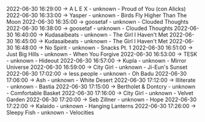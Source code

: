 2022-06-30 16:29:00 -> A L E X - unknown - Proud of You (con Alicks)
2022-06-30 16:33:00 -> Yasper - unknown - Birds Fly Higher Than The Moon
2022-06-30 16:35:00 -> goosetaf - unknown - Clouded Thoughts
2022-06-30 16:38:00 -> goosetaf - unknown - Clouded Thoughts
2022-06-30 16:40:00 -> Kudasaibeats - unknown - The Girl I Haven't Met
2022-06-30 16:45:00 -> Kudasaibeats - unknown - The Girl I Haven't Met
2022-06-30 16:48:00 -> No Spirit - unknown - Snacks Pt. 1
2022-06-30 16:51:00 -> Just Big Hills - unknown - When You Forgive
2022-06-30 16:53:00 -> TESK - unknown - Hideout
2022-06-30 16:57:00 -> Kupla - unknown - Mirror Universe
2022-06-30 16:59:00 -> City Girl - unknown - Ji-Eun's Sunset
2022-06-30 17:02:00 -> less.people - unknown - Oh Badu
2022-06-30 17:06:00 -> Ash - unknown - White Desert
2022-06-30 17:12:00 -> Illiterate - unknown - Bastia
2022-06-30 17:15:00 -> Bertholet & Dontcry - unknown - Comfortable Basket
2022-06-30 17:16:00 -> City Girl - unknown - Velvet Garden
2022-06-30 17:20:00 -> Seb Zillner - unknown - Hope
2022-06-30 17:22:00 -> Kalaido - unknown - Hanging Lanterns
2022-06-30 17:26:00 -> Sleepy Fish - unknown - Velocities
